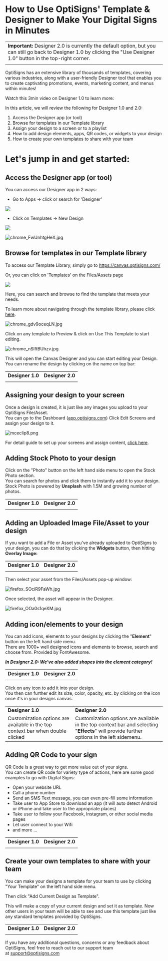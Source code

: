 # How to Use OptiSigns' Template & Designer to Make Your Digital Signs in Minutes

|  |
| --- |
| **Important:** Designer 2.0 is currently the default option, but you can still go back to Designer 1.0 by clicking the "Use Designer 1.0" button in the top-right corner. |
|  |

OptiSigns has an extensive library of thousands of templates, covering various industries, along with a user-friendly Designer tool that enables you to create captivating promotions, events, marketing content, and menus within minutes!

Watch this 3min video on Designer 1.0 to learn more:

In this article, we will review the following for Designer 1.0 and 2.0:

1. Access the Designer app (or tool)
2. Browse for templates in our Template library
3. Assign your design to a screen or to a playlist
4. How to add design elements, apps, QR codes, or widgets to your design
5. How to create your own templates to share with your team

# **Let's jump in and get started:**

## **Access the Designer app (or tool)**

You can access our Designer app in 2 ways:

* Go to Apps -> click or search for 'Designer'

![](https://support.optisigns.com/hc/article_attachments/18890231633171)

* Click on Templates -> New Design

![](https://support.optisigns.com/hc/article_attachments/18890265104787)

![chrome_FwUnhtgHeX.jpg](https://support.optisigns.com/hc/article_attachments/41677809103251)

## **Browse for templates in our Template library**

To access our Template Library, simply go to <https://canvas.optisigns.com/>

Or, you can click on 'Templates' on the Files/Assets page

![](https://support.optisigns.com/hc/article_attachments/20427583633811)

Here, you can search and browse to find the template that meets your needs.

To learn more about navigating through the template library, please click [here](https://support.optisigns.com/hc/en-us/articles/20425113117459).

![chrome_gdv9oceqLN.jpg](https://support.optisigns.com/hc/article_attachments/41677774739987)

Click on any template to Preview & click on Use This Template to start editing.

![chrome_nSlftBUhzv.jpg](https://support.optisigns.com/hc/article_attachments/41677809119763)

This will open the Canvas Designer and you can start editing your Design.  
You can rename the design by clicking on the name on top bar:

|  |  |
| --- | --- |
| **Designer 1.0** | **Designer 2.0** |
|  |  |

## **Assigning your design to your screen**

Once a design is created, it is just like any images you upload to your OptiSigns File/Asset.  
You can go to the Dashboard ([app.optisigns.com](https://app.optisigns.com/)) Click Edit Screens and assign your design to it.

![mceclip8.png](https://support.optisigns.com/hc/article_attachments/4404339429139)

For detail guide to set up your screens and assign content, [click here](https://support.optisigns.com/hc/en-us/articles/360016174554).

## **Adding Stock Photo to your design**

Click on the "Photo" button on the left hand side menu to open the Stock Photo section.  
You can search for photos and click them to instantly add it to your design.  
Stock Photo is powered by **Unsplash** with 1.5M and growing number of photos.

|  |  |
| --- | --- |
| **Designer 1.0** | **Designer 2.0** |
|  |  |

## 

## **Adding an Uploaded Image File/Asset to your design**

If you want to add a File or Asset you've already uploaded to OptiSigns to your design, you can do that by clicking the **Widgets** button, then hitting **Overlay Image:**

|  |  |
| --- | --- |
| **Designer 1.0** | **Designer 2.0** |
|  |  |

Then select your asset from the Files/Assets pop-up window:

![firefox_SOciR9FaWh.jpg](https://support.optisigns.com/hc/article_attachments/40330733713299)

Once selected, the asset will appear in the Designer.

![firefox_OOa0s1qeXM.jpg](https://support.optisigns.com/hc/article_attachments/40330704264595)

## **Adding icon/elements to your design**

You can add icons, elements to your designs by clicking the "**Element**" button on the left hand side menu.  
There are 1000+ well designed icons and elements to browse, search and choose from. Provided by FontAwesome.

***In Designer 2.0: We've also added shapes into the element category!***

|  |  |
| --- | --- |
| **Designer 1.0** | **Designer 2.0** |
|  |  |

Click on any icon to add it into your design.  
You then can further edit its size, color, opacity, etc. by clicking on the icon once it's in your designs canvas.

|  |  |
| --- | --- |
| **Designer 1.0** | **Designer 2.0** |
| Customization options are available in the top context bar when double clicked | Customization options are available in the top context bar and selecting "**Effects**" will provide further options in the left sidemenu. |

## **Adding QR Code to your sign**

QR Code is a great way to get more value out of your signs.  
You can create QR code for variety type of actions, here are some good examples to go with Digital Signs:

* Open your website URL
* Call a phone number
* Send an SMS Text message, you can even pre-fill some information
* Take user to App Store to download an app (it will auto detect Android or iPhone and take user to the appropriate places)
* Take user to follow your Facebook, Instagram, or other social media pages
* Let user connect to your Wifi
* and more ...

|  |  |
| --- | --- |
| **Designer 1.0** | **Designer 2.0** |
|  |  |

## **Create your own templates to share with your team**

You can make your designs a template for your team to use by clicking "Your Template" on the left hand side menu.

Then click "Add Current Design as Template".

This will make a copy of your current design and set it as template. Now other users in your team will be able to see and use this template just like any standard templates provided by OptiSigns.

|  |  |
| --- | --- |
| **Designer 1.0** | **Designer 2.0** |
|  |  |

If you have any additional questions, concerns or any feedback about OptiSigns, feel free to reach out to our support team at [support@optisigns.com](mailto:support@optisigns.com)